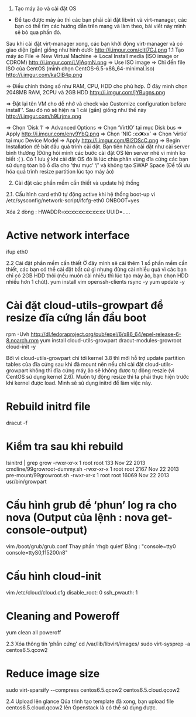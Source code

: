 1. Tạo máy ảo và cài đặt OS
- Để tạo được máy ảo thì các bạn phải cài đặt libvirt và virt-manager, các bạn có thể tìm các hướng dẫn trên mạng và làm theo, bài viết này mình sẽ bỏ qua phần đó.

Sau khi cài đặt virt-manager xong, các bạn khởi động virt-manager và có giao diện (gần) giống như hình dưới:
http://i.imgur.com/cItI7CJ.png
1.1 Tạo máy ảo
File => New Virtual Machine => Local Install media (ISO image or CDROM)
http://i.imgur.com/LVjAqmN.png
=> Use ISO image => Chỉ đến file ISO của CentOS (mình chọn CentOS-6.5-x86_64-minimal.iso)
http://i.imgur.com/kaOlB4p.png

=> Điều chỉnh thông số  như RAM, CPU, HDD  cho phù hợp. Ở đây mình chọn 2048MB RAM, 2CPU và 2GB HDD
http://i.imgur.com/jYBugns.png

=> Đặt lại tên VM cho dễ nhớ và check vào Customize configuration before install''. Sau đó nó sẽ hiện ra 1 cái (gần) giống như thế này
http://i.imgur.com/h9Lrjmx.png

=> Chọn ‘Disk 1’ => Advanced Options => Chọn ‘VirtIO’ tại mục Disk bus => Apply
http://i.imgur.com/eny9YbQ.png
=> Chọn ‘NIC :xx:x:xx’ => Chọn ‘virtio’ tại mục Device Model => Apply
http://i.imgur.com/Bl2DScC.png
=> Begin Installation để bắt đầu quá trình cài đặt. Bạn tiến hành cài đặt như cài server bình thường (Đừng hỏi mình các bước cài đặt OS lên server nhé vì mình ko biết :( ). Có 1 lưu ý khi cài đặt OS đó là lúc chia phân vùng đĩa cứng các bạn sử dụng tòan bộ ổ đĩa cho 'thư mục' ‘/’ và không tạo SWAP Space (Để tối ưu hóa quá trình resize partition lúc tạo máy ảo)

2. Cài đặt các phần mềm cần thiết và update hệ thống

2.1. Cấu hình card eth0 tự động active khi hệ thống boot-up
vi /etc/sysconfig/network-script/ifcfg-eth0
ONBOOT=yes

Xóa 2 dòng :
HWADDR=xx:xx:xx:xx:xx:xx
UUID=.....

# Active network interface
ifup eth0


2.2 Cài đặt phần mềm cần thiết 
Ở đây mình sẽ cài thêm 1 số phần mềm cần thiết, các bạn có thể cài đặt bất cứ gì nhưng đừng cài nhiều quá vì các bạn chỉ có 2GB HDD thôi (nếu muôn cài nhiều thì lúc tạo máy ảo, bạn chọn HDD nhiều hơn 1 chút).
yum install vim openssh-clients rsync -y
yum update -y 

# Cài đặt cloud-utils-growpart để resize đĩa cứng lần đầu boot
rpm -Uvh http://dl.fedoraproject.org/pub/epel/6/x86_64/epel-release-6-8.noarch.rpm
yum install cloud-utils-growpart dracut-modules-growroot cloud-init -y

Bởi vì cloud-utils-growpart chỉ tới kernel 3.8 thì mới hỗ trợ update partition tables của đĩa cứng sau khi đã mount nên nếu chỉ cài đặt cloud-utils-growpart không thì đĩa cứng máy ảo sẽ không được tự động reszie (vì CentOS sử dụng kernel 2.6). Muốn tự động resize thì ta phải thực hiện trước khi kernel được load. Mình sẽ sử dụng initrd để làm việc này. 

# Rebuild initrd file
dracut -f

# Kiểm tra sau khi rebuild
lsinitrd | grep grow
-rwxr-xr-x   1 root     root          133 Nov 22  2013 cmdline/99growroot-dummy.sh
-rwxr-xr-x   1 root     root         2167 Nov 22  2013 pre-mount/99growroot.sh
-rwxr-xr-x   1 root     root        16069 Nov 22  2013 usr/bin/growpart

# Cấu hình grub để  ‘phun’ log ra cho nova (Output của lệnh : nova get-console-output)
vim /boot/grub/grub.conf
Thay phần ‘rhgb quiet’
Bằng : "console=tty0 console=ttyS0,115200n8"

# Cấu hình cloud-init
vim /etc/cloud/cloud.cfg
disable_root: 0
ssh_pwauth:   1

# Cleaning and Poweroff
yum clean all
poweroff


2.3 Xóa thông tin ‘phần cứng’
cd /var/lib/libvirt/images/
sudo virt-sysprep -a centos6.5.qcow2

# Reduce image size
sudo virt-sparsify --compress centos6.5.qcow2 centos6.5.cloud.qcow2

2.4 Upload lên glance
Qúa trình tạo template đã xong, bạn upload file centos6.5.cloud.qcow2 lên Openstack là có thể sử dụng được.
